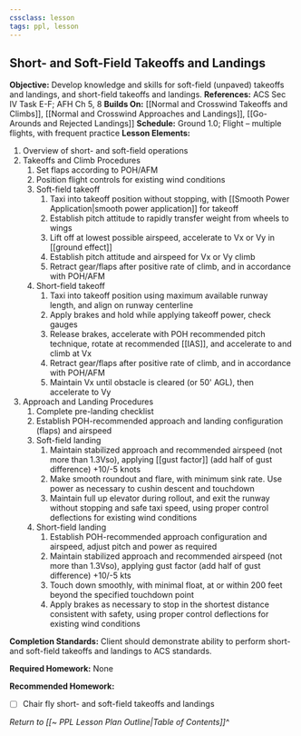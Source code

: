 ```yaml
---
cssclass: lesson
tags: ppl, lesson
---
```

## Short- and Soft-Field Takeoffs and Landings

**Objective:** Develop knowledge and skills for soft-field (unpaved) takeoffs and landings, and short-field takeoffs and landings.
**References:** ACS Sec IV Task E-F; AFH Ch 5, 8
**Builds On:** [[Normal and Crosswind Takeoffs and Climbs]], [[Normal and Crosswind Approaches and Landings]], [[Go-Arounds and Rejected Landings]]
**Schedule:** Ground 1.0; Flight – multiple flights, with frequent practice
**Lesson Elements:**
1. Overview of short- and soft-field operations
2. Takeoffs and Climb Procedures
	1. Set flaps according to POH/AFM
	2. Position flight controls for existing wind conditions
	3. Soft-field takeoff
		1. Taxi into takeoff position without stopping, with [[Smooth Power Application|smooth power application]] for takeoff
		2. Establish pitch attitude to rapidly transfer weight from wheels to wings
		3. Lift off at lowest possible airspeed, accelerate to Vx or Vy in [[ground effect]]
		4. Establish pitch attitude and airspeed for Vx or Vy climb
		5. Retract gear/flaps after positive rate of climb, and in accordance with POH/AFM
	4. Short-field takeoff
		1. Taxi into takeoff position using maximum available runway length, and align on runway centerline
		2. Apply brakes and hold while applying takeoff power, check gauges
		3. Release brakes, accelerate with POH recommended pitch technique, rotate at recommended [[IAS]], and accelerate to and climb at Vx
		4. Retract gear/flaps after positive rate of climb, and in accordance with POH/AFM
		5. Maintain Vx until obstacle is cleared (or 50' AGL), then accelerate to Vy
3. Approach and Landing Procedures
	1. Complete pre-landing checklist
	2. Establish POH-recommended approach and landing configuration (flaps) and airspeed
	3. Soft-field landing
		1. Maintain stabilized approach and recommended airspeed (not more than 1.3Vso), applying [[gust factor]] (add half of gust difference) +10/-5 knots
		2. Make smooth roundout and flare, with minimum sink rate. Use power as necessary to cushin descent and touchdown
		3. Maintain full up elevator during rollout, and exit the runway without stopping and safe taxi speed, using proper control deflections for existing wind conditions
	4. Short-field landing
		1. Establish POH-recommended approach configuration and airspeed, adjust pitch and power as required
		2. Maintain stabilized approach and recommended airspeed (not more than 1.3Vso), applying gust factor (add half of gust difference) +10/-5 kts
		3. Touch down smoothly, with minimal float, at or within 200 feet beyond the specified touchdown point
		4. Apply brakes as necessary to stop in the shortest distance consistent with safety, using proper control deflections for existing wind conditions

**Completion Standards:** Client should demonstrate ability to perform short- and soft-field takeoffs and landings to ACS standards.

**Required Homework:** None

**Recommended Homework:** 
- [ ] Chair fly short- and soft-field takeoffs and landings

*Return to [[~ PPL Lesson Plan Outline|Table of Contents]]^*